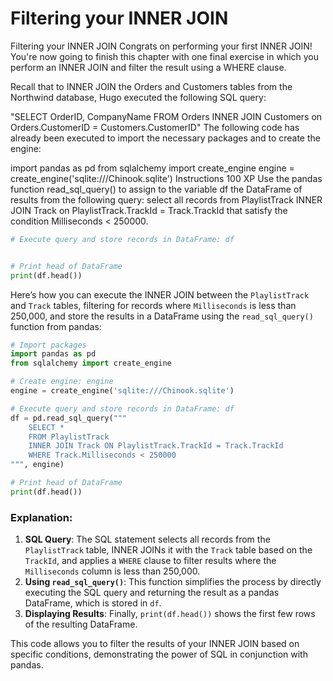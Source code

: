 # Filtering your INNER JOIN

Filtering your INNER JOIN
Congrats on performing your first INNER JOIN! You're now going to finish this chapter with one final exercise in which you perform an INNER JOIN and filter the result using a WHERE clause.

Recall that to INNER JOIN the Orders and Customers tables from the Northwind database, Hugo executed the following SQL query:

"SELECT OrderID, CompanyName FROM Orders INNER JOIN Customers on Orders.CustomerID = Customers.CustomerID"
The following code has already been executed to import the necessary packages and to create the engine:

import pandas as pd
from sqlalchemy import create_engine
engine = create_engine('sqlite:///Chinook.sqlite')
Instructions
100 XP
Use the pandas function read_sql_query() to assign to the variable df the DataFrame of results from the following query: select all records from PlaylistTrack INNER JOIN Track on PlaylistTrack.TrackId = Track.TrackId that satisfy the condition Milliseconds < 250000.


```py
# Execute query and store records in DataFrame: df


# Print head of DataFrame
print(df.head())
```

Here’s how you can execute the INNER JOIN between the `PlaylistTrack` and `Track` tables, filtering for records where `Milliseconds` is less than 250,000, and store the results in a DataFrame using the `read_sql_query()` function from pandas:

```python
# Import packages
import pandas as pd
from sqlalchemy import create_engine

# Create engine: engine
engine = create_engine('sqlite:///Chinook.sqlite')

# Execute query and store records in DataFrame: df
df = pd.read_sql_query("""
    SELECT * 
    FROM PlaylistTrack 
    INNER JOIN Track ON PlaylistTrack.TrackId = Track.TrackId 
    WHERE Track.Milliseconds < 250000
""", engine)

# Print head of DataFrame
print(df.head())
```

### Explanation:
1. **SQL Query**: The SQL statement selects all records from the `PlaylistTrack` table, INNER JOINs it with the `Track` table based on the `TrackId`, and applies a `WHERE` clause to filter results where the `Milliseconds` column is less than 250,000.
2. **Using `read_sql_query()`**: This function simplifies the process by directly executing the SQL query and returning the result as a pandas DataFrame, which is stored in `df`.
3. **Displaying Results**: Finally, `print(df.head())` shows the first few rows of the resulting DataFrame.

This code allows you to filter the results of your INNER JOIN based on specific conditions, demonstrating the power of SQL in conjunction with pandas.
